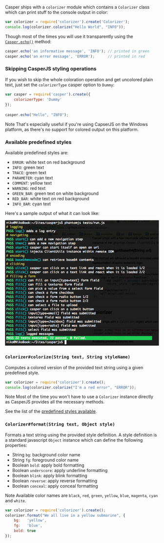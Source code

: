 Casper ships with a `colorizer` module which contains a `Colorizer`
class which can print stuff to the console output in color:

```javascript
var colorizer = require('colorizer').create('Colorizer');
console.log(colorizer.colorize("Hello World", "INFO"));
```

Though most of the times you will use it transparently using the
[`Casper.echo()`](api.html#echo) method:

```javascript
casper.echo('an informative message', 'INFO'); // printed in green
casper.echo('an error message', 'ERROR');      // printed in red
```

<h3 id="colorizer.Dummy">Skipping CasperJS styling operations</h3>

If you wish to skip the whole coloration operation and get uncolored plain text, just set the
`colorizerType` casper option to `Dummy`:

```javascript
var casper = require('casper').create({
    colorizerType: 'Dummy'
});

casper.echo("Hello", "INFO");
```

<span class="label label-info">Note</span>
That's especially useful if you're using CapserJS on the Windows platform, as there's no support
for colored output on this platform.

<h3 id="colorizer.styles">Available predefined styles</h3>

Available predefined styles are:

- `ERROR`: white text on red background
- `INFO`: green text
- `TRACE`: green text
- `PARAMETER`: cyan text
- `COMMENT`: yellow text
- `WARNING`: red text
- `GREEN_BAR`: green text on white background
- `RED_BAR`: white text on red background
- `INFO_BAR`: cyan text

Here's a sample output of what it can look like:

![capture](images/colorizer.png)

<h3 id="colorizer.colorize"><code>Colorizer#colorize(String text, String styleName)</code></h3>

Computes a colored version of the provided text string using a given
predefined style.

```javascript
var colorizer = require('colorizer').create();
console.log(colorizer.colorize("I'm a red error", "ERROR"));
```

<span class="label label-info">Note</span>
Most of the time you won't have to use a `Colorizer` instance directly as CasperJS provides all the
necessary methods.

See the list of the [predefined styles available](#colorizer.styles).

<h3 id="colorizer.format"><code>Colorizer#format(String text, Object style)</code></h3>

Formats a text string using the provided style definition. A style
definition is a standard javascript `Object` instance which can define
the following properties:

- String `bg`: background color name
- String `fg`: foreground color name
- Boolean `bold`: apply bold formatting
- Boolean `underscore`: apply underline formatting
- Boolean `blink`: apply blink formatting
- Boolean `reverse`: apply reverse formatting
- Boolean `conceal`: apply conceal formatting

<span class="label label-info">Note</span> Available color names are `black`,
`red`, `green`, `yellow`, `blue`, `magenta`, `cyan` and `white`.

```javascript
var colorizer = require('colorizer').create();
colorizer.format("We all live in a yellow submarine", {
    bg:   'yellow',
    fg:   'blue',
    bold: true
});
```
